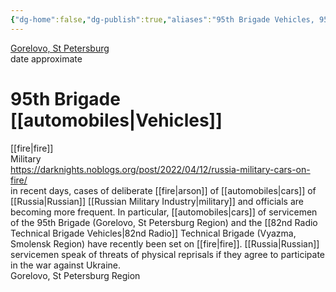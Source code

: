 ```yaml
---
{"dg-home":false,"dg-publish":true,"aliases":"95th Brigade Vehicles, 95th brigade, 95th brigade cars, 95th brigade trucks","location":"geo:59.7805181,30.1398847","locations":"Gorelovo, St Petersburg","tag":"Fire, Military","date":"2022-04-10","title":"95th Brigade [[automobiles|Vehicles]]","linter-yaml-title-alias":"95th Brigade [[automobiles|Vehicles]]","permalink":"/95th-brigade-vehicles/","dgHomeLink":true,"dgPassFrontmatter":true}
---
```



[Gorelovo, St Petersburg](geo:59.7805181,30.1398847)  
date approximate

# 95th Brigade [[automobiles|Vehicles]]

[[fire|fire]]  
Military  
https://darknights.noblogs.org/post/2022/04/12/russia-military-cars-on-fire/  
in recent days, cases of deliberate [[fire|arson]] of [[automobiles|cars]] of [[Russia|Russian]] [[Russian Military Industry|military]] and officials are becoming more frequent. In particular, [[automobiles|cars]] of servicemen of the 95th Brigade (Gorelovo, St Petersburg Region) and the [[82nd Radio Technical Brigade Vehicles|82nd Radio]] Technical Brigade (Vyazma, Smolensk Region) have recently been set on [[fire|fire]]. [[Russia|Russian]] servicemen speak of threats of physical reprisals if they agree to participate in the war against Ukraine.  
Gorelovo, St Petersburg Region
